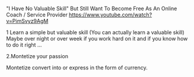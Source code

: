
"I Have No Valuable Skill" But Still Want To Become Free As An Online Coach / Service Provider 
https://www.youtube.com/watch?v=PimSvyz9AgM

1 Learn a simple but valuable skill (You can actually learn a valuable skill)
   Maybe over night or over week  if you work hard on it and if you know how to do it right ...

2.Montetize your passion

Montetize
convert into or express in the form of currency.
